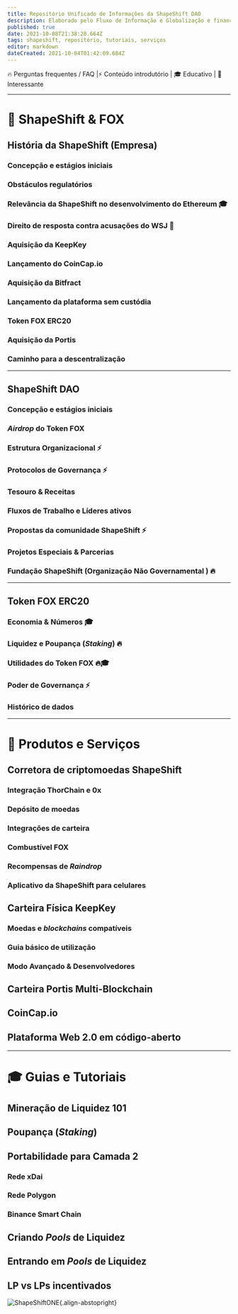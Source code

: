 ```yaml
---
title: Repositório Unificado de Informações da ShapeShift DAO
description: Elaborado pelo Fluxo de Informação e Globalização e financiado pela DAO.
published: true
date: 2021-10-08T21:38:28.664Z
tags: shapeshift, repositório, tutoriais, serviços
editor: markdown
dateCreated: 2021-10-04T01:42:09.684Z
---
```


🔥 Perguntas frequentes / FAQ |⚡ Conteúdo introdutório | 🎓 Educativo | 🧐 Interessante

---

# 🦊 ShapeShift & FOX

## História da ShapeShift (Empresa)

### Concepção e estágios iniciais

### Obstáculos regulatórios

### Relevância da ShapeShift no desenvolvimento do Ethereum 🎓

### Direito de resposta contra acusações do WSJ  🧐

### Aquisição da KeepKey

### Lançamento do CoinCap.io 

### Aquisição da Bitfract

### Lançamento da plataforma sem custódia

### Token FOX ERC20  

### Aquisição da Portis

### Caminho para a descentralização

---

## ShapeShift DAO

### Concepção e estágios iniciais

### *Airdrop* do Token FOX

### Estrutura Organizacional ⚡

### Protocolos de Governança ⚡

### Tesouro & Receitas

### Fluxos de Trabalho e Líderes ativos

### Propostas da comunidade ShapeShift ⚡

### Projetos Especiais & Parcerias

### Fundação ShapeShift (Organização Não Governamental ) 🔥

---

## Token FOX ERC20

### Economia & Números 🎓

### Liquidez e Poupança (*Staking*) 🔥

### Utilidades do Token FOX 🔥🎓

### Poder de Governança ⚡

### Histórico de dados

---

# 📡 Produtos e Serviços

## Corretora de criptomoedas ShapeShift

### Integração ThorChain e 0x

### Depósito de moedas

### Integrações de carteira

### Combustível FOX

### Recompensas de *Raindrop*

### Aplicativo da ShapeShift para celulares

## Carteira Física KeepKey

### Moedas e *blockchains* compatíveis

### Guia básico de utilização

### Modo Avançado & Desenvolvedores

## Carteira Portis Multi-Blockchain

## CoinCap.io

## Plataforma Web 2.0 em código-aberto

---

# 🎓 Guias e Tutoriais

## Mineração de Liquidez 101

## Poupança (*Staking*)

## Portabilidade para Camada 2

### Rede xDai 

### Rede Polygon 

### Binance Smart Chain

## Criando *Pools* de Liquidez

## Entrando em *Pools* de Liquidez

## LP vs LPs incentivados

[^1]: What did the fox say? 

![ShapeShiftONE](https://docs.shapeshift.one/fox_icon_white.svg){.align-abstopright}

